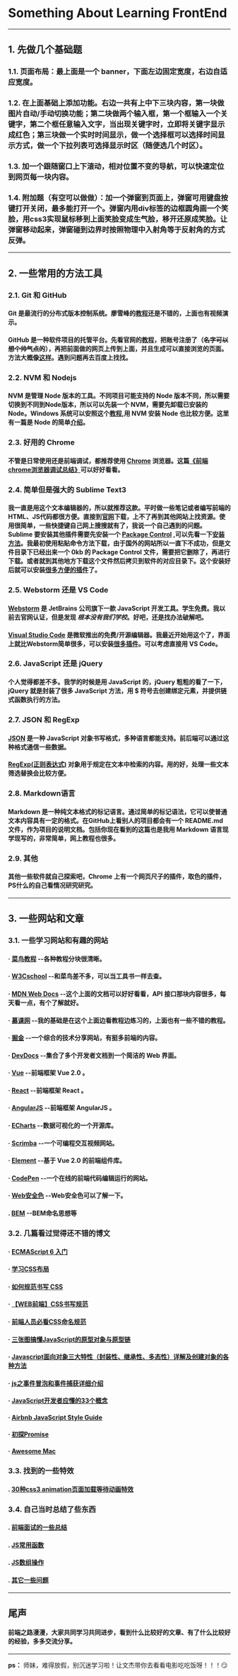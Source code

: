 # Something About Learning FrontEnd
---
## 1. 先做几个基础题
### 1.1. 页面布局：最上面是一个 banner，下面左边固定宽度，右边自适应宽度。
### 1.2. 在上面基础上添加功能。右边一共有上中下三块内容，第一块做图片自动/手动切换功能；第二块做两个输入框，第一个框输入一个关键字，第二个框任意输入文字，当出现关键字时，立即将关键字显示成红色；第三块做一个实时时间显示，做一个选择框可以选择时间显示方式，做一个下拉列表可选择显示时区（随便选几个时区）。
### 1.3. 加一个跟随窗口上下滚动，相对位置不变的导航，可以快速定位到网页每一块内容。
### 1.4. 附加题（有空可以做做）：加一个弹窗到页面上，弹窗可用键盘按键打开关闭，最多能打开一个。弹窗内用div标签的边框圆角画一个笑脸，用css3实现鼠标移到上面笑脸变成生气脸，移开还原成笑脸。让弹窗移动起来，弹窗碰到边界时按照物理中入射角等于反射角的方式反弹。
---
## 2. 一些常用的方法工具
### 2.1. Git 和 GitHub
#### Git 是最流行的分布式版本控制系统。廖雪峰的[教程](https://www.liaoxuefeng.com/wiki/0013739516305929606dd18361248578c67b8067c8c017b000)还是不错的，上面也有视频演示。
#### GitHub 是一种软件项目的托管平台。先看官网的[教程](https://guides.github.com/activities/hello-world/)，把账号注册了（~~名字可以想个帅气点的~~），再把前面做的网页上传到上面，并且生成可以直接浏览的页面。方法大概像[这样](https://blog.csdn.net/zeroyulong/article/details/80499878)。遇到问题再去百度上找找。
### 2.2. NVM 和 Nodejs
#### NVM 是管理 Node 版本的工具。不同项目可能支持的 Node 版本不同，所以需要切换到不同到Node版本，所以可以先装一个 NVM，需要先卸载已安装的 Node。Windows 系统可以安照这个[教程](https://www.jianshu.com/p/d0e0935b150a),用 NVM 安装 Node 也比较方便。这里有一篇是 Node 的简单[介绍](https://www.jqhtml.com/7258.html)。
### 2.3. 好用的 Chrome
#### 不管是日常使用还是前端调试，都推荐使用 [Chrome](https://www.google.cn/intl/zh-CN/chrome/) 浏览器。这篇[《前端chrome浏览器调试总结》](https://www.jianshu.com/p/b25c5b88baf5)可以好好看看。
### 2.4. 简单但是强大的 Sublime Text3
#### 我一直是用这个文本编辑器的，所以就推荐这款。平时做一些笔记或者编写前端的HTML、JS代码都很方便。直接到[官网](http://www.sublimetext.com)下载，上不了再到其他网站上找资源。使用很简单，一些快捷键自己网上搜搜就有了，我说一个自己遇到的问题。 Sublime 要安装其他插件需要先安装一个 [Package Control](https://packagecontrol.io) ,可以先看一下[安装方法](https://www.cnblogs.com/yangzhuanzheng/p/8896380.html)。我最初使用粘贴命令方法下载，由于国外的网站所以一直下不成功，但是文件目录下已经出来一个 0kb 的 Package Control 文件，需要把它删除了，再进行下载。或者就到其他地方下载这个文件然后拷贝到软件的对应目录下。这个安装好后就可以安装[很多方便的插件](https://github.com/jaywcjlove/awesome-mac/blob/master/editor-plugin-zh.md#sublime-text-plugin)了。
### 2.5. Webstorm 还是 VS Code
#### [Webstorm](https://www.jetbrains.com/webstorm/) 是 JetBrains 公司旗下一款 JavaScript 开发工具。学生免费。我以前去官网认证，但是发现 *根本没有我们学校*。好吧，还是找办法破解吧。
#### [Visual Studio Code](https://code.visualstudio.com) 是微软推出的免费/开源编辑器。我最近开始用这个了，界面上就比Webstorm简单很多，可以安装[很多插件](https://github.com/jaywcjlove/awesome-mac/blob/master/editor-plugin-zh.md#vscode-plugin)。可以考虑直接用 VS Code。
### 2.6. JavaScript 还是 jQuery
#### 个人觉得都差不多。我学的时候是用 JavaScript 的，jQuery 粗粗的看了一下，jQuery 就是封装了很多 JavaScript 方法，用 $ 符号去创建绑定元素，并提供链式函数执行的方法。
### 2.7. JSON 和 RegExp
#### [JSON](http://www.runoob.com/json/json-tutorial.html) 是一种 JavaScript 对象书写格式，多种语言都能支持。前后端可以通过这种格式通信一些数据。
#### [RegExp(正则表达式)](http://www.w3school.com.cn/js/js_obj_regexp.asp) 对象用于规定在文本中检索的内容。用的好，处理一些文本筛选替换会比较方便。
### 2.8. Markdown语言
#### Markdown 是一种纯文本格式的标记语言。通过简单的标记语法，它可以使普通文本内容具有一定的格式。在GitHub上看别人的项目都会有一个 README.md 文件，作为项目的说明文档。包括你现在看到的这篇也是我用 Markdown 语言现学现写的，非常简单，网上教程也很多。
### 2.9. 其他
#### 其他一些软件就自己探索吧，Chrome 上有一个网页尺子的插件，取色的插件，PS什么的自己看情况研究研究。
---
## 3. 一些网站和文章
### 3.1. 一些学习网站和有趣的网站
#### · [菜鸟教程](http://www.runoob.com) --各种教程分块很清晰。
#### · [W3Cschool](http://www.w3school.com.cn) --和菜鸟差不多，可以当工具书一样去查。
#### · [MDN Web Docs](https://developer.mozilla.org/zh-CN/) --这个上面的文档可以好好看看，API 接口那块内容很多，每天看一点，有个了解就好。
#### · [慕课网](http://www.imooc.com) --我的基础是在这个上面边看教程边练习的，上面也有一些不错的教程。
#### · [掘金](https://juejin.im) --一个综合的技术分享网站，有挺多前端的内容。
#### · [DevDocs](https://devdocs.io) --集合了多个开发者文档到一个简洁的 Web 界面。
#### · [Vue](https://cn.vuejs.org) --前端框架 Vue 2.0 。
#### · [React](https://react.docschina.org) --前端框架 React 。
#### · [AngularJS](https://angularjs.org) --前端框架 AngularJS 。
#### · [ECharts](https://echarts.baidu.com) --数据可视化的一个开源库。
#### · [Scrimba](https://scrimba.com) --一个可编程交互视频网站。
#### · [Element](http://element-cn.eleme.io/#/zh-CN) --基于 Vue 2.0 的前端组件库。
#### · [CodePen](https://codepen.io) --一个在线的前端代码编辑运行的网站。
#### · [Web安全色](http://www.bootcss.com/p/websafecolors/) --Web安全色可以了解一下。
#### . [BEM](https://en.bem.info/) --BEM命名思想等
### 3.2. 几篇看过觉得还不错的博文
#### · [ECMAScript 6 入门](http://es6.ruanyifeng.com)
#### · [学习CSS布局](http://zh.learnlayout.com)
#### · [如何规范书写 CSS](https://www.jianshu.com/p/799c06a249c1)
#### · [【WEB前端】CSS书写规范](https://www.cnblogs.com/Lxb98117/p/W3c-norm.html)
#### · [前端人员必看CSS命名规范](http://www.86y.org/art_detail.aspx?id=740)
#### · [三张图搞懂JavaScript的原型对象与原型链](https://www.cnblogs.com/shuiyi/p/5305435.html)
#### · [Javascript面向对象三大特性（封装性、继承性、多态性）详解及创建对象的各种方法](https://www.cnblogs.com/yanayana/p/6781166.html)
#### · [js之事件冒泡和事件捕获详细介绍](https://www.cnblogs.com/wu-web/p/6804514.html)
#### · [JavaScript开发者应懂的33个概念 ](https://github.com/stephentian/33-js-concepts)
#### · [Airbnb JavaScript Style Guide](https://github.com/airbnb/javascript)
#### · [初探Promise](https://segmentfault.com/a/1190000007032448)
#### · [Awesome Mac](https://github.com/jaywcjlove/awesome-mac/blob/master/README-zh.md)
### 3.3. 找到的一些特效
#### . [30种css3 animation页面加载等待动画特效](http://www.17sucai.com/pins/demo-show?id=13948)
### 3.4. 自己当时总结了些东西
#### . [前端面试的一些总结](https://github.com/BlackCarbo/something_about_learning_FrontEnd/blob/master/FaceTest.txt)
#### . [JS常用函数](https://github.com/BlackCarbo/something_about_learning_FrontEnd/blob/master/jsfun.txt)
#### . [JS数组操作](https://github.com/BlackCarbo/something_about_learning_FrontEnd/blob/master/JS数组操作.png)
#### . [其它一些问题](https://github.com/BlackCarbo/something_about_learning_FrontEnd/blob/master/Q&A.txt)
---
## 尾声
#### 前端之路漫漫，大家共同学习共同进步，看到什么比较好的文章、有了什么比较好的经验，多多交流分享。
---

**ps：** 师妹，难得放假，别沉迷学习啦！让文杰带你去看看电影吃吃饭呀！！！:smirk:
